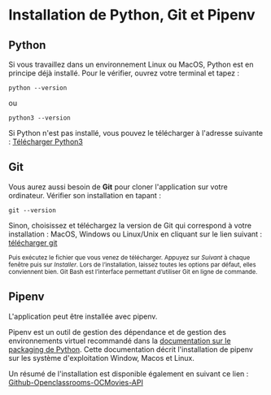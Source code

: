 # Installation de Python, Git et Pipenv

## Python

Si vous travaillez dans un environnement Linux ou MacOS, Python est en principe déjà installé. Pour le vérifier, ouvrez votre terminal et tapez : 
```
python --version
```
ou 
```
python3 --version
```

Si Python n'est pas installé, vous pouvez le télécharger à l'adresse suivante :
[Télécharger Python3](https://www.python.org/downloads)

## Git

Vous aurez aussi besoin de **Git** pour cloner l'application sur votre ordinateur. Vérifier son installation en tapant : 

```
git --version
```

Sinon, choisissez et téléchargez la version de Git qui correspond à votre installation : MacOS, Windows ou Linux/Unix en cliquant sur le lien suivant : [télécharger git](https://git-scm.com/downloads)

 <sub>Puis exécutez le fichier que vous venez de télécharger. Appuyez sur _Suivant_ à chaque fenêtre puis sur _Installer_. Lors de l’installation, laissez toutes les options par défaut, elles conviennent bien. Git Bash est l’interface permettant d’utiliser Git en ligne de commande.

## Pipenv

L'application peut être installée avec pipenv.

Pipenv est un outil de gestion des dépendance et de gestion des environnements virtuel recommandé dans la [documentation sur le packaging de Python](https://packaging.python.org/tutorials/managing-dependencies/). Cette documentation décrit l'installation de pipenv sur les système d'exploitation Window, Macos et Linux.

Un résumé de l'installation est disponible également en suivant ce lien : [Github-Openclassrooms-OCMovies-API](https://github.com/OpenClassrooms-Student-Center/OCMovies-API-EN-FR/blob/master/docs/pipenv/installation-fr.md)